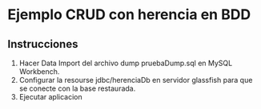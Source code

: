 # Ejemplo CRUD con herencia en BDD


## Instrucciones

1. Hacer Data Import del archivo dump pruebaDump.sql en MySQL Workbench.
2. Configurar la resourse jdbc/herenciaDb en servidor glassfish para que se conecte con la base restaurada.
3. Ejecutar aplicacion
